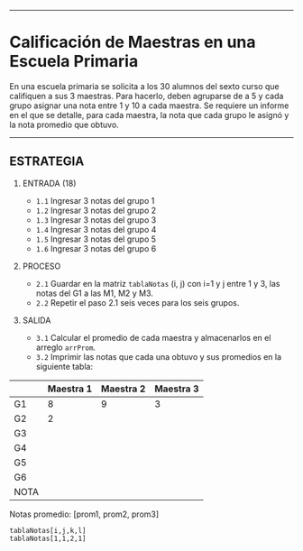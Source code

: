 ***

# Calificación de Maestras en una Escuela Primaria

En una escuela primaria se solicita a los 30 alumnos del sexto curso que 
califiquen a sus 3 maestras. Para hacerlo, deben agruparse de a 5 y cada grupo 
asignar una nota entre 1 y 10 a cada maestra. Se requiere un informe en el que 
se detalle, para cada maestra, la nota que cada grupo le asignó y la nota 
promedio que obtuvo.

***

## ESTRATEGIA

1. ENTRADA (18)
    - `1.1` Ingresar 3 notas del grupo 1
    - `1.2` Ingresar 3 notas del grupo 2
    - `1.3` Ingresar 3 notas del grupo 3
    - `1.4` Ingresar 3 notas del grupo 4
    - `1.5` Ingresar 3 notas del grupo 5
    - `1.6` Ingresar 3 notas del grupo 6

2. PROCESO
   - `2.1` Guardar en la matriz `tablaNotas` (i, j) con i=1 y j entre 1 y 3, las 
   notas del G1 a las M1, M2 y M3.
   - `2.2` Repetir el paso 2.1 seis veces para los seis grupos.

3. SALIDA
   - `3.1` Calcular el promedio de cada maestra y almacenarlos en el arreglo 
   `arrProm`.
   - `3.2` Imprimir las notas que cada una obtuvo y sus promedios en la 
   siguiente tabla:

  |     | Maestra 1 | Maestra 2 | Maestra 3 |
  |-----|-----------|-----------|-----------|
  | G1  |     8     |     9     |     3     |
  | G2  |     2     |           |           |
  | G3  |           |           |           |
  | G4  |           |           |           |
  | G5  |           |           |           |
  | G6  |           |           |           |
  | NOTA|           |           |           |
  
  Notas promedio: [prom1, prom2, prom3]
  
`tablaNotas[i,j,k,l]`  
`tablaNotas[1,1,2,1]`
